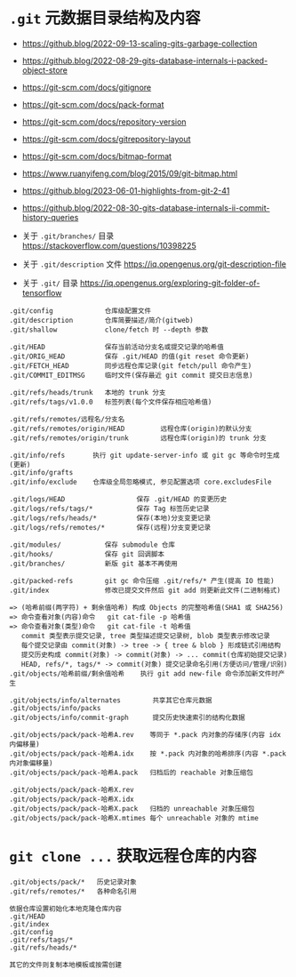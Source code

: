 # `.git` 元数据目录结构及内容

- https://github.blog/2022-09-13-scaling-gits-garbage-collection
- https://github.blog/2022-08-29-gits-database-internals-i-packed-object-store

- https://git-scm.com/docs/gitignore
- https://git-scm.com/docs/pack-format
- https://git-scm.com/docs/repository-version
- https://git-scm.com/docs/gitrepository-layout

- https://git-scm.com/docs/bitmap-format
- https://www.ruanyifeng.com/blog/2015/09/git-bitmap.html

- https://github.blog/2023-06-01-highlights-from-git-2-41
- https://github.blog/2022-08-30-gits-database-internals-ii-commit-history-queries

- 关于 `.git/branches/` 目录 https://stackoverflow.com/questions/10398225
- 关于 `.git/description` 文件 https://iq.opengenus.org/git-description-file
- 关于 `.git/` 目录 https://iq.opengenus.org/exploring-git-folder-of-tensorflow

```text
.git/config             仓库级配置文件
.git/description        仓库简要描述/简介(gitweb)
.git/shallow            clone/fetch 时 --depth 参数

.git/HEAD               保存当前活动分支名或提交记录的哈希值
.git/ORIG_HEAD          保存 .git/HEAD 的值(git reset 命令更新)
.git/FETCH_HEAD         同步远程仓库记录(git fetch/pull 命令产生)
.git/COMMIT_EDITMSG     临时文件(保存最近 git commit 提交日志信息)

.git/refs/heads/trunk   本地的 trunk 分支
.git/refs/tags/v1.0.0   标签列表(每个文件保存相应哈希值)

.git/refs/remotes/远程名/分支名
.git/refs/remotes/origin/HEAD         远程仓库(origin)的默认分支
.git/refs/remotes/origin/trunk        远程仓库(origin)的 trunk 分支

.git/info/refs       执行 git update-server-info 或 git gc 等命令时生成(更新)
.git/info/grafts
.git/info/exclude    仓库级全局忽略模式, 参见配置选项 core.excludesFile

.git/logs/HEAD                  保存 .git/HEAD 的变更历史
.git/logs/refs/tags/*           保存 Tag 标签历史记录
.git/logs/refs/heads/*          保存(本地)分支变更记录
.git/logs/refs/remotes/*        保存(远程)分支变更记录

.git/modules/           保存 submodule 仓库
.git/hooks/             保存 git 回调脚本
.git/branches/          新版 git 基本不再使用

.git/packed-refs        git gc 命令压缩 .git/refs/* 产生(提高 IO 性能)
.git/index              修改已提交文件然后 git add 则更新此文件(二进制格式)

=> (哈希前缀(两字符) + 剩余值哈希) 构成 Objects 的完整哈希值(SHA1 或 SHA256)
=> 命令查看对象(内容)命令   git cat-file -p 哈希值
=> 命令查看对象(类型)命令   git cat-file -t 哈希值
   commit 类型表示提交记录, tree 类型描述提交记录树, blob 类型表示修改记录
   每个提交记录由 commit(对象) -> tree -> { tree & blob } 形成链式引用结构
   提交历史构成 commit(对象) -> commit(对象) -> ... commit(仓库初始提交记录)
   HEAD, refs/*, tags/* -> commit(对象) 提交记录命名引用(方便访问/管理/识别)
.git/objects/哈希前缀/剩余值哈希    执行 git add new-file 命令添加新文件时产生

.git/objects/info/alternates        共享其它仓库元数据
.git/objects/info/packs
.git/objects/info/commit-graph      提交历史快速索引的结构化数据

.git/objects/pack/pack-哈希A.rev    等同于 *.pack 内对象的存储序(内容 idx 内偏移量)
.git/objects/pack/pack-哈希A.idx    按 *.pack 内对象的哈希排序(内容 *.pack 内对象偏移量)
.git/objects/pack/pack-哈希A.pack   归档后的 reachable 对象压缩包

.git/objects/pack/pack-哈希X.rev
.git/objects/pack/pack-哈希X.idx
.git/objects/pack/pack-哈希X.pack   归档的 unreachable 对象压缩包
.git/objects/pack/pack-哈希X.mtimes 每个 unreachable 对象的 mtime
```

# `git clone ...` 获取远程仓库的内容

```text
.git/objects/pack/*   历史记录对象
.git/refs/remotes/*   各种命名引用

依据仓库设置初始化本地克隆仓库内容
.git/HEAD
.git/index
.git/config
.git/refs/tags/*
.git/refs/heads/*

其它的文件则复制本地模板或按需创建
```
